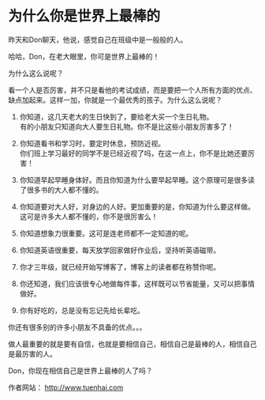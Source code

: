 # 为什么你是世界上最棒的


昨天和Don聊天，他说，感觉自己在班级中是一般般的人。

哈哈，Don，在老大眼里，你可是世界上最棒的！

为什么这么说呢？

看一个人是否厉害，并不只是看他的考试成绩，而是要把一个人所有方面的优点、缺点加起来。这样一加，你就是一个最优秀的孩子。为什么这么说呢？

1. 你知道，这几天老大的生日快到了，要给老大买一个生日礼物。  
	有的小朋友只知道向大人要生日礼物。你不是比这些小朋友厉害多了！

2. 你知道看书和学习时，要定时休息，预防近视。  
	你们班上学习最好的同学不是已经近视了吗，在这一点上，你不是比她还要厉害！

3. 你知道早起早睡身体好。而且你知道为什么要早起早睡。这个原理可是很多读了很多书的大人都不懂的。

4. 你知道要对大人好，对身边的人好。更加重要的是，你知道为什么要这样做。这可是许多大人都不懂的，你不是很厉害么！

5. 你知道想象力很重要。这可是连老师都不一定知道的呢。

6. 你知道英语很重要，每天放学回家做好作业后，坚持听英语磁带。

7. 你才三年级，就已经开始写博客了，博客上的读者都在称赞你呢。

8. 你还知道，我们应该很专心地做每件事，这样既可以节省能量，又可以把事情做好。

9. 你有好吃的，总是没有忘记先给长辈吃。

你还有很多别的许多小朋友不具备的优点。。。

做人最重要的就是要有自信，也就是要相信自己，相信自己是最棒的人，相信自己是最厉害的人。

Don，你现在相信自己是世界上最棒的人了吗？


作者网站： http://www.tuenhai.com